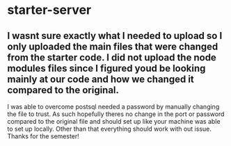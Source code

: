 # starter-server

I wasnt sure exactly what I needed to upload so I only uploaded the main files that were changed from the starter code. I did not upload the node modules files since I figured youd be looking mainly at our code and how we changed it compared to the original. 
------
I was able to overcome postsql needed a password by manually changing the file to trust. As such hopefully theres no change in the port or password compared to the original file and should set up like your machine was able to set up locally. Other than that everything should work with out issue. Thanks for the semester!
